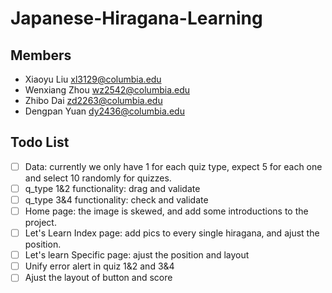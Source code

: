 # Japanese-Hiragana-Learning

## Members

- Xiaoyu Liu xl3129@columbia.edu
- Wenxiang Zhou wz2542@columbia.edu 
- Zhibo Dai zd2263@columbia.edu	
- Dengpan Yuan dy2436@columbia.edu 

## Todo List
- [ ] Data: currently we only have 1 for each quiz type, expect 5 for each one and select 10 randomly for quizzes.
- [ ] q_type 1&2 functionality: drag and validate
- [ ] q_type 3&4 functionality: check and validate
- [ ] Home page: the image is skewed, and add some introductions to the project.
- [ ] Let's Learn Index page: add pics to every single hiragana, and ajust the position.
- [ ] Let's learn Specific page: ajust the position and layout
- [ ] Unify error alert in quiz 1&2 and 3&4
- [ ] Ajust the layout of button and score
